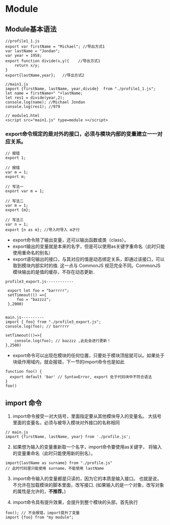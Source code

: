 # Module

## Module基本语法

```
//profile1_1.js
export var firstName = "Michael"; //导出方式1
var lastName = "Jondan";
var year = 1958;
export function divide(x,y){    //导出方式1
    return x/y;
}
export{lastName,year};   //导出方式2

//main1.js
import {firstName, lastName, year,divide}  from "./profile1_1.js";
let name = firstName+" "+lastName;
let res1 = divide(year,2);
console.log(name); //Michael Jondan
console.log(res1); //979

// module1.html
<script src="main1.js" type=module ></script>

```

### export命令规定的是对外的接口，必须与模块内部的变量建立一一对应关系。

```
// 报错
export 1;

// 报错
var m = 1;
export m;

// 写法一
export var m = 1;

// 写法二
var m = 1;
export {m};

// 写法三
var n = 1;
export {n as m}; //导入时导入 m才行

```

- export命令除了输出变量，还可以输出函数或类（class）。
- export输出的变量就是本来的名字，但是可以使用as关键字重命名（此时只能使用重命名的别名）
- export语句输出的接口，与其对应的值是动态绑定关系，即通过该接口，可以取到模块内部实时的值.
这一点与 CommonJS 规范完全不同。CommonJS 模块输出的是值的缓存，不存在动态更新.

```
profile3_export.js------------

 export let foo = "barrrrr";
 setTimeout(() =>{
     foo = "bazzzz";
 },2000)


main.js----------
import { foo} from "./profile3_export.js";
console.log(foo); // barrrrr

setTimeout(()=>{
    console.log(foo); // bazzzz ,此处会进行更新！
},2500)

```



- export命令可以出现在模块的任何位置，只要处于模块顶层就可以。如果处于块级作用域内，就会报错，下一节的import命令也是如此

```
function foo() {
  export default 'bar' // SyntaxError, export 处于代码块中不符合语法
}
foo()
```



## import 命令 

1. import命令接受一对大括号，里面指定要从其他模块导入的变量名。
   大括号里面的变量名，必须与被导入模块对外接口的名称相同

```
// main.js
import {firstName, lastName, year} from './profile.js';

```
2. 如果想为输入的变量重新取一个名字，import命令要使用as关键字，
   将输入的变量重命名（此时只能使用新的别名）。

```
import{lastName as surname} from "./profile.js"
// 此时代码里只能使用 surname，不能使用 lastName
```
3. import命令输入的变量都是只读的，因为它的本质是输入接口。
   也就是说，不允许在加载模块的脚本里面，改写接口.
   (如果输入的是一个对象，改写对象的属性是允许的，__不推荐__。)

4. import命令具有提升效果，会提升到整个模块的头部，首先执行

```
foo(); // 不会报错，import提升了变量
import {foo} from "my module";
```


